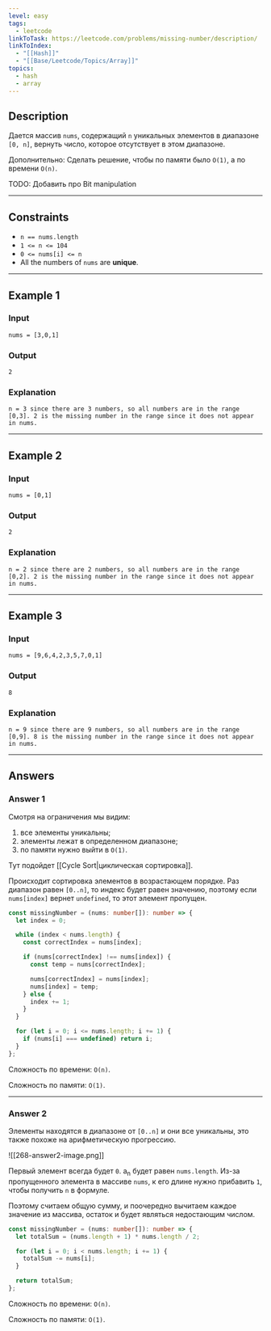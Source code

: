 ```yaml
---
level: easy
tags:
  - leetcode
linkToTask: https://leetcode.com/problems/missing-number/description/
linkToIndex:
  - "[[Hash]]"
  - "[[Base/Leetcode/Topics/Array]]"
topics:
  - hash
  - array
---
```

## Description

Дается массив `nums`, содержащий `n` уникальных элементов в диапазоне `[0, n]`, вернуть число, которое отсутствует в этом диапазоне.

Дополнительно: Сделать решение, чтобы по памяти было `O(1)`, а по времени `O(n)`.

TODO: Добавить про Bit manipulation

---
## Constraints

- `n == nums.length`
- `1 <= n <= 104`
- `0 <= nums[i] <= n`
- All the numbers of `nums` are **unique**.

---
## Example 1

### Input

```
nums = [3,0,1]
```
### Output

```
2
```
### Explanation

```
n = 3 since there are 3 numbers, so all numbers are in the range [0,3]. 2 is the missing number in the range since it does not appear in nums.
```

---
## Example 2

### Input

```
nums = [0,1]
```
### Output

```
2
```
### Explanation

```
n = 2 since there are 2 numbers, so all numbers are in the range [0,2]. 2 is the missing number in the range since it does not appear in nums.
```

---
## Example 3

### Input

```
nums = [9,6,4,2,3,5,7,0,1]
```
### Output

```
8
```
### Explanation

```
n = 9 since there are 9 numbers, so all numbers are in the range [0,9]. 8 is the missing number in the range since it does not appear in nums.
```

---
## Answers

### Answer 1

Смотря на ограничения мы видим:
1. все элементы уникальны;
2. элементы лежат в определенном диапазоне;
3. по памяти нужно выйти в `O(1)`.

Тут подойдет [[Cycle Sort|циклическая сортировка]].

Происходит сортировка элементов в возрастающем порядке. Раз диапазон равен `[0..n]`, то индекс будет равен значению, поэтому если `nums[index]` вернет `undefined`, то этот элемент пропущен.

```typescript
const missingNumber = (nums: number[]): number => {
  let index = 0;

  while (index < nums.length) {
    const correctIndex = nums[index];

    if (nums[correctIndex] !== nums[index]) {
      const temp = nums[correctIndex];

      nums[correctIndex] = nums[index];
      nums[index] = temp;
    } else {
      index += 1;
    }
  }

  for (let i = 0; i <= nums.length; i += 1) {
    if (nums[i] === undefined) return i;
  }
};
```

Сложность по времени: `O(n)`.

Сложность по памяти: `O(1)`.

---
### Answer 2

Элементы находятся в диапазоне от `[0..n]` и они все уникальны, это также похоже на арифметическую прогрессию.

![[268-answer2-image.png]]

Первый элемент всегда будет `0`.
a<sub>n</sub> будет равен `nums.length`.
Из-за пропущенного элемента в массиве `nums`, к его длине нужно прибавить `1`, чтобы получить `n` в формуле.

Поэтому считаем общую сумму, и поочередно вычитаем каждое значение из массива, остаток и будет являться недостающим числом.

```typescript
const missingNumber = (nums: number[]): number => {
  let totalSum = (nums.length + 1) * nums.length / 2;

  for (let i = 0; i < nums.length; i += 1) {
    totalSum -= nums[i];
  }

  return totalSum;
};
```

Сложность по времени: `O(n)`.

Сложность по памяти: `O(1)`.

